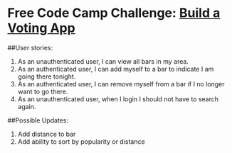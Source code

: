 # Free Code Camp Challenge: [Build a Voting App](https://www.freecodecamp.com/challenges/build-a-voting-app)

##User stories:
1. As an unauthenticated user, I can view all bars in my area.
2. As an authenticated user, I can add myself to a bar to indicate I am going there tonight.
3. As an authenticated user, I can remove myself from a bar if I no longer want to go there.
4. As an unauthenticated user, when I login I should not have to search again.

##Possible Updates:
1. Add distance to bar
2. Add ability to sort by popularity or distance
